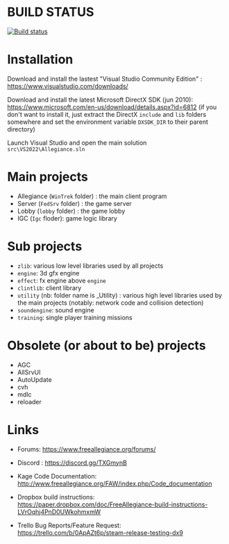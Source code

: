 # BUILD STATUS
[![Build status](https://ci.appveyor.com/api/projects/status/mllnn7jx72ge8u6s/branch/master?svg=true)](https://ci.appveyor.com/project/BackTrak/allegiance)

# Installation

Download and install the lastest "Visual Studio Community Edition" : https://www.visualstudio.com/downloads/

Download and install the latest Microsoft DirectX SDK (jun 2010): https://www.microsoft.com/en-us/download/details.aspx?id=6812 (if you don't want to install it, just extract the DirectX `include` and `lib` folders somewhere and set the environment variable `DXSDK_DIR` to their parent directory)

Launch Visual Studio and open the main solution `src\VS2022\Allegiance.sln`

# Main projects

* Allegiance (`WinTrek` folder) : the main client program
* Server (`FedSrv` folder) : the game server
* Lobby (`lobby` folder) : the game lobby
* IGC (`Igc` floder): game logic library

# Sub projects
* `zlib`: various low level libraries used by all projects
* `engine`: 3d gfx engine
* `effect`: fx engine above `engine`
* `clintlib`: client library
* `utility` (nb: folder name is _Utility) : various high level libraries used by the main projects (notably: network code and collision detection)
* `soundengine`: sound engine
* `training`: single player training missions 

# Obsolete (or about to be) projects
* AGC
* AllSrvUI
* AutoUpdate
* cvh
* mdlc
* reloader

# Links
* Forums: https://www.freeallegiance.org/forums/

* Discord : https://discord.gg/TXGmynB

* Kage Code Documentation: http://www.freeallegiance.org/FAW/index.php/Code_documentation

* Dropbox build instructions: https://paper.dropbox.com/doc/FreeAllegiance-build-instructions-LVrOqhj4PnD0UWkohmxmW

* Trello Bug Reports/Feature Request: https://trello.com/b/0ApAZt6p/steam-release-testing-dx9
